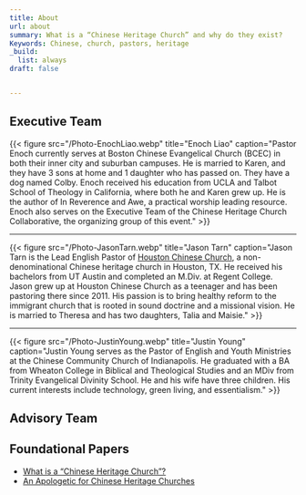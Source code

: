 ```yaml
---
title: About
url: about
summary: What is a “Chinese Heritage Church” and why do they exist?
Keywords: Chinese, church, pastors, heritage
_build:
  list: always
draft: false


---
```



## Executive Team

{{< figure src="/Photo-EnochLiao.webp" title="Enoch Liao" caption="Pastor Enoch currently serves at Boston Chinese Evangelical Church (BCEC) in both their inner city and suburban campuses. He is married to Karen, and they have 3 sons at home and 1 daughter who has passed on. They have a dog named Colby. Enoch received his education from UCLA and Talbot School of Theology in California, where both he and Karen grew up. He is the author of In Reverence and Awe, a practical worship leading resource. Enoch also serves on the Executive Team of the Chinese Heritage Church Collaborative, the organizing group of this event." >}}

---

{{< figure src="/Photo-JasonTarn.webp" title="Jason Tarn" caption="Jason Tarn is the Lead English Pastor of [Houston Chinese Church](https://en.hcchome.org), a non-denominational Chinese heritage church in Houston, TX. He received his bachelors from UT Austin and completed an M.Div. at Regent College. Jason grew up at Houston Chinese Church as a teenager and has been pastoring there since 2011. His passion is to bring healthy reform to the immigrant church that is rooted in sound doctrine and a missional vision. He is married to Theresa and has two daughters, Talia and Maisie." >}}

--- 

{{< figure src="/Photo-JustinYoung.webp" title="Justin Young" caption="Justin Young serves as the Pastor of English and Youth Ministries at the Chinese Community Church of Indianapolis. He graduated with a BA from Wheaton College in Biblical and Theological Studies and an MDiv from Trinity Evangelical Divinity School. He and his wife have three children. His current interests include technology, green living, and essentialism." >}}


## Advisory Team

## Foundational Papers

- [What is a “Chinese Heritage Church”?](/what)
- [An Apologetic for Chinese Heritage Churches](/apologetic)
